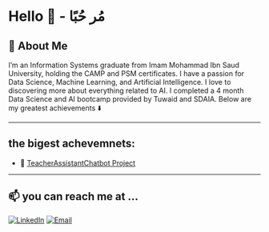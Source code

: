 # Hello 👋 - مُر حُبًا


## 🚀 About Me 


I’m an Information Systems graduate from Imam Mohammad Ibn Saud University, holding the CAMP and PSM certificates. I have a passion for Data Science, Machine Learning, and Artificial Intelligence. I love to discovering more about everything related to AI. I completed a 4 month Data Science and AI bootcamp provided by Tuwaid and SDAIA. Below are my greatest achievements ⬇️

---

## the bigest achevemnets: 

-  🎯 [TeacherAssistantChatbot Project](https://github.com/LaMaALmegbil//TeacherAssistantChatbot) 

---
## 📫 you can reach me at ...

[![LinkedIn](https://img.shields.io/badge/LinkedIn-0077B5?style=for-the-badge&logo=linkedin&logoColor=white)](https://www.linkedin.com/in/lama-almegbil)
[![Email](https://img.shields.io/badge/-Email-grey?logo=gmail&logoColor=white&style=for-the-badge)](mailto:m.lama.y@outlook.com)


